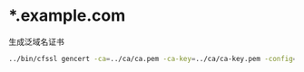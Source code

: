 # *.example.com

生成泛域名证书

```sh
../bin/cfssl gencert -ca=../ca/ca.pem -ca-key=../ca/ca-key.pem -config=../ca-config.json csr.json | cfssljson -bare wildcard.example.com
```
